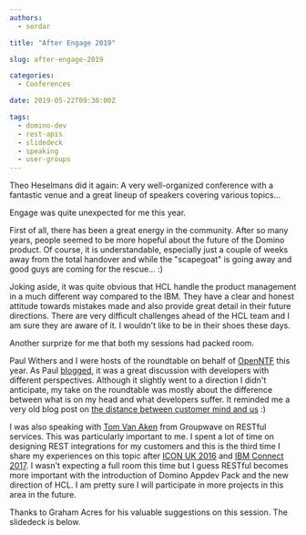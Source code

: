 ```yaml
---
authors:
  - serdar

title: "After Engage 2019"

slug: after-engage-2019

categories:
  - Conferences

date: 2019-05-22T09:30:00Z

tags:
  - domino-dev
  - rest-apis
  - slidedeck
  - speaking
  - user-groups
---
```


Theo Heselmans did it again: A very well-organized conference with a fantastic venue and a great lineup of speakers covering various topics...

Engage was quite unexpected for me this year.
<!-- more -->
First of all, there has been a great energy in the community. After so many years, people seemed to be more hopeful about the future of the Domino product. Of course, it is understandable, especially just a couple of weeks away from the total handover and while the "scapegoat" is going away and good guys are coming for the rescue... :)

Joking aside, it was quite obvious that HCL handle the product management in a much different way compared to the IBM. They have a clear and honest attitude towards mistakes made and also provide great detail in their future directions. There are very difficult challenges ahead of the HCL team and I am sure they are aware of it. I wouldn't like to be in their shoes these days.

Another surprize for me that both my sessions had packed room.

Paul Withers and I were hosts of the roundtable on behalf of [OpenNTF](http://www.openntf.org "OpenNTF") this year. As Paul [blogged](https://www.openntf.org/main.nsf/blog.xsp?permaLink=PWIS-BCAQV6), it was a great discussion with developers with different perspectives. Although it slightly went to a direction I didn't anticipate, my take on the roundtable was mostly about the difference between what is on my head and what developers suffer. It reminded me a very old blog post on [the distance between customer mind and us](2010-08-after-a-long-tuesday-the-distance-between-customer-mind-and-us.md "after-a-long-tuesday-the-distance-between-customer-mind-and-us.htm") :)

I was also speaking with [Tom Van Aken](https://twitter.com/vanakentom) from Groupwave on RESTful services. This was particularly important to me. I spent a lot of time on designing REST integrations for my customers and this is the third time I share my experiences on this topic after [ICON UK 2016](https://speakerdeck.com/sbasegmez/iconuk-2016-rest-assured-freeing-your-domino-data-has-never-been-that-easy) and [IBM Connect 2017](https://speakerdeck.com/sbasegmez/ibm-connect-2017-your-data-in-the-major-leagues-a-practical-guide-to-rest-services). I wasn't expecting a full room this time but I guess RESTful becomes more important with the introduction of Domino Appdev Pack and the new direction of HCL. I am pretty sure I will participate in more projects in this area in the future.

Thanks to Graham Acres for his valuable suggestions on this session. The slidedeck is below.

<script async class="speakerdeck-embed" data-id="31a49e283a474244a81a8416e0af96a7" data-ratio="1.6" src="//speakerdeck.com/assets/embed.js"></script>
